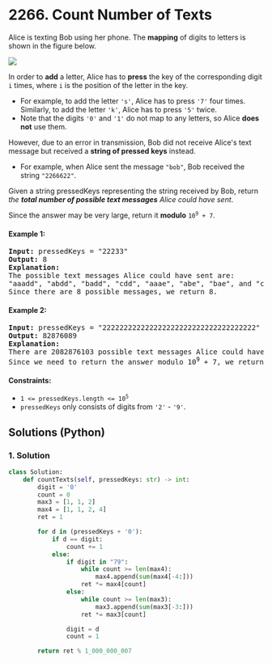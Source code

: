 # 2266. Count Number of Texts
Alice is texting Bob using her phone. The **mapping** of digits to letters is shown in the figure below.

![](https://assets.leetcode.com/uploads/2022/03/15/1200px-telephone-keypad2svg.png)

In order to **add** a letter, Alice has to **press** the key of the corresponding digit `i` times, where `i` is the position of the letter in the key.

* For example, to add the letter `'s'`, Alice has to press `'7'` four times. Similarly, to add the letter `'k'`, Alice has to press `'5'` twice.
* Note that the digits `'0'` and `'1'` do not map to any letters, so Alice **does not** use them.

However, due to an error in transmission, Bob did not receive Alice's text message but received a **string of pressed keys** instead.

* For example, when Alice sent the message `"bob"`, Bob received the string `"2266622"`.

Given a string pressedKeys representing the string received by Bob, return *the **total number of possible text messages** Alice could have sent*.

Since the answer may be very large, return it **modulo** <code>10<sup>9</sup> + 7</code>.

#### Example 1:
<pre>
<strong>Input:</strong> pressedKeys = "22233"
<strong>Output:</strong> 8
<strong>Explanation:</strong>
The possible text messages Alice could have sent are:
"aaadd", "abdd", "badd", "cdd", "aaae", "abe", "bae", and "ce".
Since there are 8 possible messages, we return 8.
</pre>

#### Example 2:
<pre>
<strong>Input:</strong> pressedKeys = "222222222222222222222222222222222222"
<strong>Output:</strong> 82876089
<strong>Explanation:</strong>
There are 2082876103 possible text messages Alice could have sent.
Since we need to return the answer modulo 10<sup>9</sup> + 7, we return 2082876103 % (10<sup>9</sup> + 7) = 82876089.
</pre>

#### Constraints:
* <code>1 <= pressedKeys.length <= 10<sup>5</sup></code>
* `pressedKeys` only consists of digits from `'2'` - `'9'`.

## Solutions (Python)

### 1. Solution
```Python
class Solution:
    def countTexts(self, pressedKeys: str) -> int:
        digit = '0'
        count = 0
        max3 = [1, 1, 2]
        max4 = [1, 1, 2, 4]
        ret = 1

        for d in (pressedKeys + '0'):
            if d == digit:
                count += 1
            else:
                if digit in "79":
                    while count >= len(max4):
                        max4.append(sum(max4[-4:]))
                    ret *= max4[count]
                else:
                    while count >= len(max3):
                        max3.append(sum(max3[-3:]))
                    ret *= max3[count]

                digit = d
                count = 1

        return ret % 1_000_000_007
```
